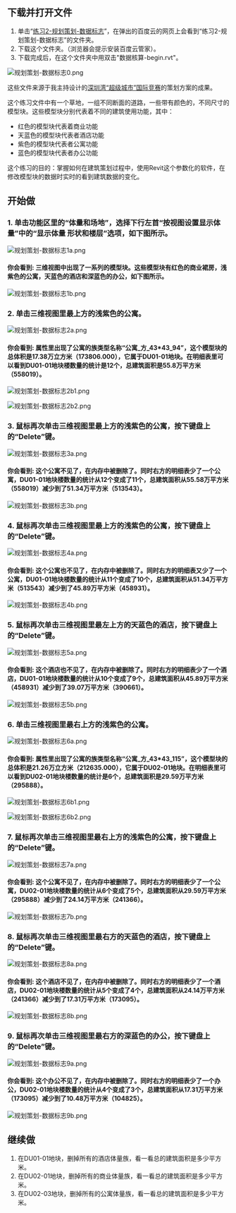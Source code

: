 ## 下载并打开文件

1. 单击“[练习2-规划策划-数据标志](http://pan.baidu.com/s/1mhaRUwo)”，在弹出的百度云的网页上会看到“练习2-规划策划-数据标志”的文件夹。
2. 下载这个文件夹。（浏览器会提示安装百度云管家）。
3. 下载完成后，在这个文件夹中用双击"数据核算-begin.rvt"。

![规划策划-数据标志0.png](/images/规划策划-数据标志/规划策划-数据标志0.png)

这些文件来源于我主持设计的[深圳湾“超级城市”国际竞赛](http://www.szdesigncenter.org/?p=33930)的策划方案的成果。

这个练习文件中有一个草地，一组不同断面的道路，一些带有颜色的，不同尺寸的模型块。这些模型块分别代表着不同的建筑使用功能，其中：

- 红色的模型块代表着商业功能
- 天蓝色的模型块代表者酒店功能
- 紫色的模型块代表者公寓功能
- 蓝色的模型块代表者办公功能

这个练习的目的：掌握如何在建筑策划过程中，使用Revit这个参数化的软件，在修改模型块的数据时实时的看到建筑数据的变化。

## 开始做

### 1. 单击功能区里的“体量和场地”，选择下行左首“按视图设置显示体量”中的“显示体量 形状和楼层”选项，如下图所示。

![规划策划-数据标志1a.png](/images/规划策划-数据标志/规划策划-数据标志1a.png)

#### 你会看到: 三维视图中出现了一系列的模型块。这些模型块有红色的商业裙房，浅紫色的公寓，天蓝色的酒店和深蓝色的办公，如下图所示。

![规划策划-数据标志1b.png](/images/规划策划-数据标志/规划策划-数据标志1b.png)

### 2. 单击三维视图里最上方的浅紫色的公寓。

![规划策划-数据标志2a.png](/images/规划策划-数据标志/规划策划-数据标志2a.png)

#### 你会看到: 属性里出现了公寓的族类型名称“公寓_方_43*43_94”，这个模型块的总体积是17.38万立方米（173806.000），它属于DU01-01地块。在明细表里可以看到DU01-01地块楼数量的统计是12个，总建筑面积是55.8万平方米（558019）。

![规划策划-数据标志2b1.png](/images/规划策划-数据标志/规划策划-数据标志2b1.png)

![规划策划-数据标志2b2.png](/images/规划策划-数据标志/规划策划-数据标志2b2.png)

### 3. 鼠标再次单击三维视图里最上方的浅紫色的公寓，按下键盘上的“Delete”键。

![规划策划-数据标志3a.png](/images/规划策划-数据标志/规划策划-数据标志3a.png)

#### 你会看到: 这个公寓不见了，在内存中被删除了。同时右方的明细表少了一个公寓，DU01-01地块楼数量的统计从12个变成了11个，总建筑面积从55.58万平方米（558019）减少到了51.34万平方米（513543）。

![规划策划-数据标志3b.png](/images/规划策划-数据标志/规划策划-数据标志3b.png)

### 4. 鼠标再次单击三维视图里最上方的浅紫色的公寓，按下键盘上的“Delete”键。

![规划策划-数据标志4a.png](/images/规划策划-数据标志/规划策划-数据标志4a.png)

#### 你会看到: 这个公寓也不见了，在内存中被删除了。同时右方的明细表又少了一个公寓，DU01-01地块楼数量的统计从11个变成了10个，总建筑面积从51.34万平方米（513543）减少到了45.89万平方米（458931）。

![规划策划-数据标志4b.png](/images/规划策划-数据标志/规划策划-数据标志4b.png)

### 5. 鼠标再次单击三维视图里最左上方的天蓝色的酒店，按下键盘上的“Delete”键。

![规划策划-数据标志5a.png](/images/规划策划-数据标志/规划策划-数据标志5a.png)

#### 你会看到: 这个酒店也不见了，在内存中被删除了。同时右方的明细表少了一个酒店，DU01-01地块楼数量的统计从10个变成了9个，总建筑面积从45.89万平方米（458931）减少到了39.07万平方米（390661）。

![规划策划-数据标志5b.png](/images/规划策划-数据标志/规划策划-数据标志5b.png)

### 6. 单击三维视图里最右上方的浅紫色的公寓。

![规划策划-数据标志6a.png](/images/规划策划-数据标志/规划策划-数据标志6a.png)

#### 你会看到: 属性里出现了公寓的族类型名称“公寓_方_43*43_115”，这个模型块的总体积是21.26万立方米（212635.000），它属于DU02-01地块。在明细表里可以看到DU02-01地块楼数量的统计是6个，总建筑面积是29.59万平方米（295888）。

![规划策划-数据标志6b1.png](/images/规划策划-数据标志/规划策划-数据标志6b1.png)

![规划策划-数据标志6b2.png](/images/规划策划-数据标志/规划策划-数据标志6b2.png)

### 7. 鼠标再次单击三维视图里最右上方的浅紫色的公寓，按下键盘上的“Delete”键。

![规划策划-数据标志7a.png](/images/规划策划-数据标志/规划策划-数据标志7a.png)

#### 你会看到: 这个公寓不见了，在内存中被删除了。同时右方的明细表少了一个公寓，DU02-01地块楼数量的统计从6个变成了5个，总建筑面积从29.59万平方米（295888）减少到了24.14万平方米（241366）。

![规划策划-数据标志7b.png](/images/规划策划-数据标志/规划策划-数据标志7b.png)

### 8. 鼠标再次单击三维视图里最右方的天蓝色的酒店，按下键盘上的“Delete”键。

![规划策划-数据标志8a.png](/images/规划策划-数据标志/规划策划-数据标志8a.png)

#### 你会看到: 这个酒店不见了，在内存中被删除了。同时右方的明细表少了一个酒店，DU02-01地块楼数量的统计从5个变成了4个，总建筑面积从24.14万平方米（241366）减少到了17.31万平方米（173095）。

![规划策划-数据标志8b.png](/images/规划策划-数据标志/规划策划-数据标志8b.png)

### 9. 鼠标再次单击三维视图里最右方的深蓝色的办公，按下键盘上的“Delete”键。

![规划策划-数据标志9a.png](/images/规划策划-数据标志/规划策划-数据标志9a.png)

#### 你会看到: 这个办公不见了，在内存中被删除了。同时右方的明细表少了一个办公，DU02-01地块楼数量的统计从4个变成了3个，总建筑面积从17.31万平方米（173095）减少到了10.48万平方米（104825）。

![规划策划-数据标志9b.png](/images/规划策划-数据标志/规划策划-数据标志9b.png)

## 继续做

1. 在DU01-01地块，删掉所有的酒店体量族，看一看总的建筑面积是多少平方米。
2. 在DU02-01地块，删掉所有的商业体量族，看一看总的建筑面积是多少平方米。
3. 在DU02-03地块，删掉所有的公寓体量族，看一看总的建筑面积是多少平方米。	

